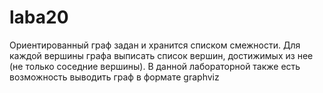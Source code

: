 # laba20
Ориентированный граф задан и хранится списком смежности. Для каждой вершины графа выписать список вершин, достижимых из нее (не только соседние вершины).
В данной лабораторной также есть возможность выводить граф в формате graphviz
